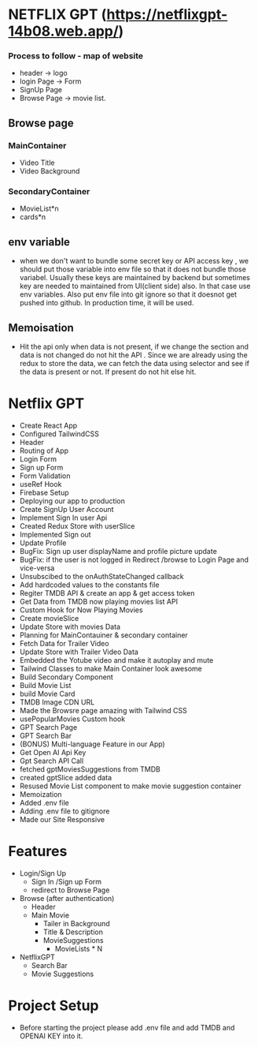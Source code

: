 # NETFLIX GPT (https://netflixgpt-14b08.web.app/)

### Process to follow - map of website
* header -> logo
* login Page -> Form
* SignUp Page
* Browse Page -> movie list.

## Browse page
### MainContainer
* Video Title
* Video Background
### SecondaryContainer
* MovieList*n
* cards*n

## env variable
* when we don't want to bundle some secret key or API access key , we should put those variable into env file so that it does not bundle those variabel. Usually these keys are maintained by backend but sometimes key are needed to maintained from UI(client side) also. In that case use env variables. Also put env file into git ignore so that it doesnot get pushed into github. In production time, it will be used.

## Memoisation
* Hit the api only when data is not present, if we change the section and data is not changed do not hit the API . Since we are already using the redux to store the data, we can fetch the data using selector and see if the data is present or not. If present do not hit else hit.


# Netflix GPT
- Create React App
- Configured TailwindCSS
- Header
- Routing of App
- Login Form
- Sign up Form
- Form Validation
- useRef Hook
- Firebase Setup
- Deploying our app to production
- Create SignUp User Account
- Implement Sign In user Api
- Created Redux Store with userSlice
- Implemented Sign out
- Update Profile
- BugFix: Sign up user displayName and profile picture update
- BugFix: if the user is not logged in Redirect /browse to Login Page and vice-versa
- Unsubscibed to the onAuthStateChanged callback
- Add hardcoded values to the constants file
- Regiter TMDB API & create an app & get access token
- Get Data from TMDB now playing movies list API
- Custom Hook for Now Playing Movies
- Create movieSlice
- Update Store with movies Data
- Planning for MainContauiner & secondary container
- Fetch Data for Trailer Video
- Update Store with Trailer Video Data
- Embedded the Yotube video and make it autoplay and mute
- Tailwind Classes to make Main Container look awesome
- Build Secondary Component
- Build Movie List
- build Movie Card
- TMDB Image CDN URL
- Made the Browsre page amazing with Tailwind CSS
- usePopularMovies Custom hook
- GPT Search Page
- GPT Search Bar
- (BONUS) Multi-language Feature in our App)
- Get Open AI Api Key
- Gpt Search API Call
- fetched gptMoviesSuggestions from TMDB
- created gptSlice added data
- Resused Movie List component to make movie suggestion container
- Memoization
- Added .env file
- Adding .env file to gitignore
- Made our Site Responsive

# Features
- Login/Sign Up
    - Sign In /Sign up Form
    - redirect to Browse Page
- Browse (after authentication)
    - Header
    - Main Movie
        - Tailer in Background
        - Title & Description
        - MovieSuggestions
            - MovieLists * N
- NetflixGPT
    - Search Bar
    - Movie Suggestions

# Project Setup
- Before starting the project please add .env file and add TMDB and OPENAI KEY into it.

